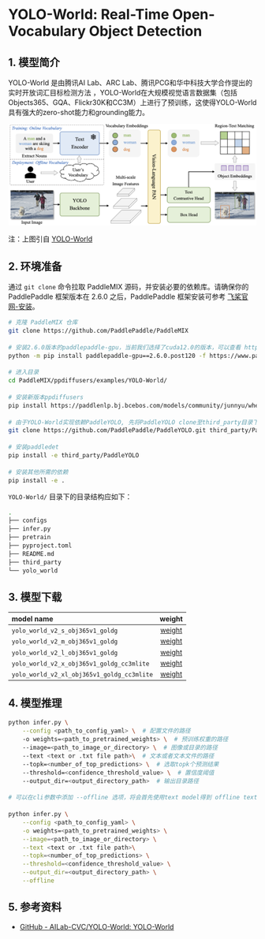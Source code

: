 # YOLO-World: Real-Time Open-Vocabulary Object Detection

## 1. 模型简介

YOLO-World 是由腾讯AI Lab、ARC Lab、腾讯PCG和华中科技大学合作提出的实时开放词汇目标检测方法
，YOLO-World在大规模视觉语言数据集（包括Objects365、GQA、Flickr30K和CC3M）上进行了预训练，这使得YOLO-World具有强大的zero-shot能力和grounding能力。

![](https://github.com/AILab-CVC/YOLO-World/blob/master/assets/yolo_arch.png)

注：上图引自 [YOLO-World](https://github.com/AILab-CVC/YOLO-World)

## 2. 环境准备

通过 `git clone` 命令拉取 PaddleMIX 源码，并安装必要的依赖库。请确保你的 PaddlePaddle 框架版本在 2.6.0 之后，PaddlePaddle 框架安装可参考 [飞桨官网-安装](https://www.paddlepaddle.org.cn/install/quick?docurl=/documentation/docs/zh/install/pip/linux-pip.html)。

```bash
# 克隆 PaddleMIX 仓库
git clone https://github.com/PaddlePaddle/PaddleMIX

# 安装2.6.0版本的paddlepaddle-gpu，当前我们选择了cuda12.0的版本，可以查看 https://www.paddlepaddle.org.cn/ 寻找自己适合的版本
python -m pip install paddlepaddle-gpu==2.6.0.post120 -f https://www.paddlepaddle.org.cn/whl/linux/mkl/avx/stable.html

# 进入目录
cd PaddleMIX/ppdiffusers/examples/YOLO-World/

# 安装新版本ppdiffusers
pip install https://paddlenlp.bj.bcebos.com/models/community/junnyu/wheels/ppdiffusers-0.24.0-py3-none-any.whl --user

# 由于YOLO-World实现依赖PaddleYOLO, 先将PaddleYOLO clone至third_party目录下
git clone https://github.com/PaddlePaddle/PaddleYOLO.git third_party/PaddleYOLO

# 安装paddledet
pip install -e third_party/PaddleYOLO

# 安装其他所需的依赖
pip install -e .
```
`YOLO-World/` 目录下的目录结构应如下：

```bash
.
├── configs
├── infer.py
├── pretrain
├── pyproject.toml
├── README.md
├── third_party
└── yolo_world
```


## 3. 模型下载

| model name | weight |
|:-----|:------:|
| `yolo_world_v2_s_obj365v1_goldg` | [weight](https://bj.bcebos.com/v1/paddlenlp/models/community/paddlemix/yoloworldv2/yolo_world_v2_s_obj365v1_goldg_pretrain-55b943ea.pdparams) |
| `yolo_world_v2_m_obj365v1_goldg` | [weight](https://bj.bcebos.com/v1/paddlenlp/models/community/paddlemix/yoloworldv2/yolo_world_v2_m_obj365v1_goldg_pretrain-c6237d5b.pdparams) |
| `yolo_world_v2_l_obj365v1_goldg` | [weight](https://bj.bcebos.com/v1/paddlenlp/models/community/paddlemix/yoloworldv2/yolo_world_v2_l_obj365v1_goldg_pretrain-a82b1fe3.pdparams) |
| `yolo_world_v2_x_obj365v1_goldg_cc3mlite` | [weight](https://bj.bcebos.com/v1/paddlenlp/models/community/paddlemix/yoloworldv2/yolo_world_v2_x_obj365v1_goldg_cc3mlite_pretrain-8698fbfa.pdparams) |
| `yolo_world_v2_xl_obj365v1_goldg_cc3mlite` | [weight](https://bj.bcebos.com/v1/paddlenlp/models/community/paddlemix/yoloworldv2/yolo_world_v2_xl_obj365v1_goldg_cc3mlite_pretrain-5daf1395.pdparams) |

## 4. 模型推理

```bash
python infer.py \
    --config <path_to_config_yaml> \  # 配置文件的路径
    -o weights=<path_to_pretrained_weights> \  # 预训练权重的路径
    --image=<path_to_image_or_directory> \  # 图像或目录的路径
    --text <text or .txt file path>\  # 文本或者文本文件的路径
    --topk=<number_of_top_predictions> \  # 选取topk个预测结果
    --threshold=<confidence_threshold_value> \  # 置信度阈值
    --output_dir=<output_directory_path>  # 输出目录路径

# 可以在cli参数中添加 --offline 选项，将会首先使用text model得到 offline text feats，之后的推理中text model将不会被加载。如：

python infer.py \
    --config <path_to_config_yaml> \
    -o weights=<path_to_pretrained_weights> \
    --image=<path_to_image_or_directory> \
    --text <text or .txt file path>\
    --topk=<number_of_top_predictions> \
    --threshold=<confidence_threshold_value> \
    --output_dir=<output_directory_path> \
    --offline
```

## 5. 参考资料

- [GitHub - AILab-CVC/YOLO-World: YOLO-World](https://github.com/AILab-CVC/YOLO-World)
